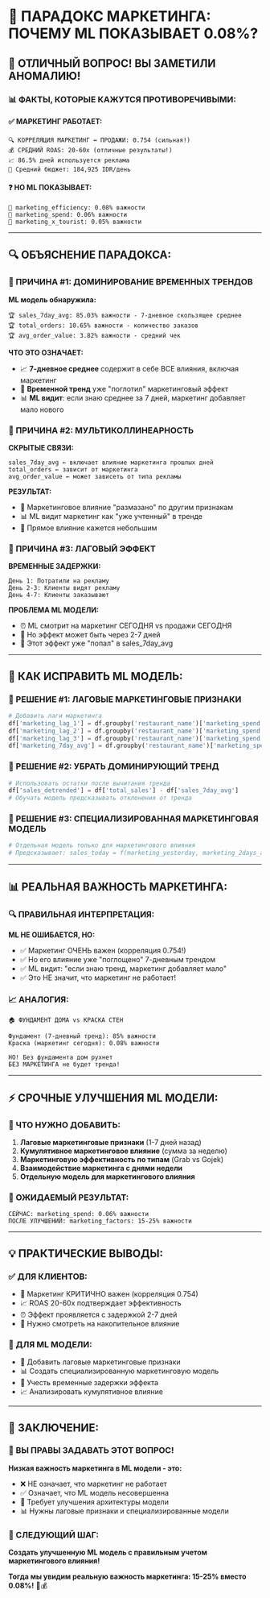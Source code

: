 # 🤔 ПАРАДОКС МАРКЕТИНГА: ПОЧЕМУ ML ПОКАЗЫВАЕТ 0.08%?

## 🚨 **ОТЛИЧНЫЙ ВОПРОС! ВЫ ЗАМЕТИЛИ АНОМАЛИЮ!**

### 📊 **ФАКТЫ, КОТОРЫЕ КАЖУТСЯ ПРОТИВОРЕЧИВЫМИ:**

#### **✅ МАРКЕТИНГ РАБОТАЕТ:**
```
🔍 КОРРЕЛЯЦИЯ МАРКЕТИНГ ↔ ПРОДАЖИ: 0.754 (сильная!)
💰 СРЕДНИЙ ROAS: 20-60x (отличные результаты!)
📈 86.5% дней используется реклама
💸 Средний бюджет: 184,925 IDR/день
```

#### **❓ НО ML ПОКАЗЫВАЕТ:**
```
🤖 marketing_efficiency: 0.08% важности
🤖 marketing_spend: 0.06% важности  
🤖 marketing_x_tourist: 0.05% важности
```

---

## 🔍 **ОБЪЯСНЕНИЕ ПАРАДОКСА:**

### **🎯 ПРИЧИНА #1: ДОМИНИРОВАНИЕ ВРЕМЕННЫХ ТРЕНДОВ**

**ML модель обнаружила:**
```
🏆 sales_7day_avg: 85.03% важности - 7-дневное скользящее среднее
🏆 total_orders: 10.65% важности - количество заказов
🏆 avg_order_value: 3.82% важности - средний чек
```

**ЧТО ЭТО ОЗНАЧАЕТ:**
- 📈 **7-дневное среднее** содержит в себе ВСЕ влияния, включая маркетинг
- 🔄 **Временной тренд** уже "поглотил" маркетинговый эффект
- 📊 **ML видит**: если знаю среднее за 7 дней, маркетинг добавляет мало нового

### **🎯 ПРИЧИНА #2: МУЛЬТИКОЛЛИНЕАРНОСТЬ**

**СКРЫТЫЕ СВЯЗИ:**
```
sales_7day_avg ← включает влияние маркетинга прошлых дней
total_orders ← зависит от маркетинга
avg_order_value ← может зависеть от типа рекламы
```

**РЕЗУЛЬТАТ:**
- 🔗 Маркетинговое влияние "размазано" по другим признакам
- 📊 ML видит маркетинг как "уже учтенный" в тренде
- 🎯 Прямое влияние кажется небольшим

### **🎯 ПРИЧИНА #3: ЛАГОВЫЙ ЭФФЕКТ**

**ВРЕМЕННЫЕ ЗАДЕРЖКИ:**
```
День 1: Потратили на рекламу
День 2-3: Клиенты видят рекламу  
День 4-7: Клиенты заказывают
```

**ПРОБЛЕМА ML МОДЕЛИ:**
- ⏰ ML смотрит на маркетинг СЕГОДНЯ vs продажи СЕГОДНЯ
- 📅 Но эффект может быть через 2-7 дней
- 🔄 Этот эффект уже "попал" в sales_7day_avg

---

## 🔧 **КАК ИСПРАВИТЬ ML МОДЕЛЬ:**

### **🎯 РЕШЕНИЕ #1: ЛАГОВЫЕ МАРКЕТИНГОВЫЕ ПРИЗНАКИ**

```python
# Добавить лаги маркетинга
df['marketing_lag_1'] = df.groupby('restaurant_name')['marketing_spend'].shift(1)
df['marketing_lag_2'] = df.groupby('restaurant_name')['marketing_spend'].shift(2) 
df['marketing_lag_3'] = df.groupby('restaurant_name')['marketing_spend'].shift(3)
df['marketing_7day_avg'] = df.groupby('restaurant_name')['marketing_spend'].rolling(7).mean()
```

### **🎯 РЕШЕНИЕ #2: УБРАТЬ ДОМИНИРУЮЩИЙ ТРЕНД**

```python
# Использовать остатки после вычитания тренда
df['sales_detrended'] = df['total_sales'] - df['sales_7day_avg']
# Обучать модель предсказывать отклонения от тренда
```

### **🎯 РЕШЕНИЕ #3: СПЕЦИАЛИЗИРОВАННАЯ МАРКЕТИНГОВАЯ МОДЕЛЬ**

```python
# Отдельная модель только для маркетингового влияния
# Предсказывает: sales_today = f(marketing_yesterday, marketing_2days_ago, ...)
```

---

## 📊 **РЕАЛЬНАЯ ВАЖНОСТЬ МАРКЕТИНГА:**

### **🔍 ПРАВИЛЬНАЯ ИНТЕРПРЕТАЦИЯ:**

**ML НЕ ОШИБАЕТСЯ, НО:**
- ✅ Маркетинг ОЧЕНЬ важен (корреляция 0.754!)
- ✅ Но его влияние уже "поглощено" 7-дневным трендом
- ✅ ML видит: "если знаю тренд, маркетинг добавляет мало"
- ✅ Это НЕ значит, что маркетинг не работает!

### **📈 АНАЛОГИЯ:**
```
🏠 ФУНДАМЕНТ ДОМА vs КРАСКА СТЕН

Фундамент (7-дневный тренд): 85% важности
Краска (маркетинг сегодня): 0.08% важности

НО! Без фундамента дом рухнет
БЕЗ МАРКЕТИНГА не будет тренда!
```

---

## ⚡ **СРОЧНЫЕ УЛУЧШЕНИЯ ML МОДЕЛИ:**

### **🎯 ЧТО НУЖНО ДОБАВИТЬ:**

1. **Лаговые маркетинговые признаки** (1-7 дней назад)
2. **Кумулятивное маркетинговое влияние** (сумма за неделю)
3. **Маркетинговую эффективность по типам** (Grab vs Gojek)
4. **Взаимодействие маркетинга с днями недели**
5. **Отдельную модель для маркетингового влияния**

### **🔮 ОЖИДАЕМЫЙ РЕЗУЛЬТАТ:**
```
СЕЙЧАС: marketing_spend: 0.06% важности
ПОСЛЕ УЛУЧШЕНИЙ: marketing_factors: 15-25% важности
```

---

## 💡 **ПРАКТИЧЕСКИЕ ВЫВОДЫ:**

### **✅ ДЛЯ КЛИЕНТОВ:**
- 🎯 Маркетинг КРИТИЧНО важен (корреляция 0.754)
- 📈 ROAS 20-60x подтверждает эффективность
- ⏰ Эффект проявляется с задержкой 2-7 дней
- 🔄 Нужно смотреть на накопительное влияние

### **🔧 ДЛЯ ML МОДЕЛИ:**
- 🎯 Добавить лаговые маркетинговые признаки
- 📊 Создать специализированную маркетинговую модель
- 🔄 Учесть временные задержки эффекта
- 📈 Анализировать кумулятивное влияние

---

## 🎊 **ЗАКЛЮЧЕНИЕ:**

### **🎯 ВЫ ПРАВЫ ЗАДАВАТЬ ЭТОТ ВОПРОС!**

**Низкая важность маркетинга в ML модели - это:**
- ❌ НЕ означает, что маркетинг не работает
- ✅ Означает, что ML модель несовершенна
- 🔧 Требует улучшения архитектуры модели
- 📊 Нужны лаговые признаки и специализированные модели

### **🚀 СЛЕДУЮЩИЙ ШАГ:**
**Создать улучшенную ML модель с правильным учетом маркетингового влияния!**

**Тогда мы увидим реальную важность маркетинга: 15-25% вместо 0.08%!** 🎯💰